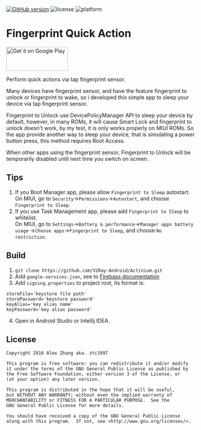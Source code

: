 [![GitHub version](https://badge.fury.io/gh/ztc1997%2FFingerprint2Sleep.svg)](https://github.com/ztc1997/Fingerprint2Sleep/releases) ![license](http://img.shields.io/badge/license-GPLv3-brightgreen.svg) ![platform](http://img.shields.io/badge/platform-Android-blue.svg)
# Fingerprint Quick Action

<a href="https://play.google.com/store/apps/details?id=com.ztc1997.fingerprint2sleep">
<img alt="Get it on Google Play" src="https://play.google.com/intl/en_us/badges/images/generic/en_badge_web_generic.png" width="165" height="64" />
</a>

Perform quick actions via tap fingerprint sensor.

Many devices have fingerprint sensor, and have the feature fingerprint to unlock or fingerprint to wake, so i developed this simple app to sleep your device via tap fingerprint sensor.

Fingerprint to Unlock use DevicePolicyManager API to sleep your device by default, however, in many ROMs, it will cause Smart Lock and fingerprint to unlock doesn't work, by my test, it is only works properly on MIUI ROMs. So the app provide another way to sleep your device, that is simulating a power button press, this method requires Root Access.

When other apps using the fingerprint sensor, Fingerprint to Unlock will be temporarily disabled until next time you switch on screen.

## Tips

1. If you Boot Manager app, please allow `Fingerprint to Sleep` autostart.<br>
On MIUI, go to `Security`→`Permissions`→`Autostart`, and choose `Fingerprint to Sleep`.
2. If you use Task Management app, please add `Fingerprint to Sleep` to whitelist.<br>
On MIUI, go to `Settings`→`Battery & performance`→`Manager apps battery usage`
→`Choose apps`→`Fingerprint to Sleep`, and choose `No restriction`.

## Build
1. `git clone https://github.com/V2Ray-Android/Actinium.git`
2. Add `google-services.json`, see to [Firebass documentation](https://firebase.google.com/docs/android/setup)
3. Add `signing.properties` to project root, its format is:
```
storeFile='keystore file path'
storePassword='keystore password'
keyAlias='key alias name'
keyPassword='key alias password'
```
4. Open in Android Studio or Intellij IDEA.

## License
```
Copyright 2016 Alex Zhang aka. ztc1997

This program is free software: you can redistribute it and/or modify
it under the terms of the GNU General Public License as published by
the Free Software Foundation, either version 3 of the License, or
(at your option) any later version.

This program is distributed in the hope that it will be useful,
but WITHOUT ANY WARRANTY; without even the implied warranty of
MERCHANTABILITY or FITNESS FOR A PARTICULAR PURPOSE.  See the
GNU General Public License for more details.

You should have received a copy of the GNU General Public License
along with this program.  If not, see <http://www.gnu.org/licenses/>.
```
